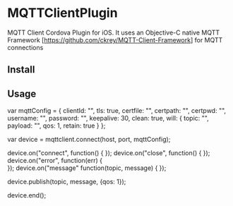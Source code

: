 MQTTClientPlugin
=====

MQTT Client Cordova Plugin for iOS. It uses an Objective-C native MQTT Framework [https://github.com/ckrey/MQTT-Client-Framework] for MQTT connections

Install
-------

Usage
-----

var mqttConfig = {
	clientId: "",
	tls: true,
	certfile: "",
	certpath: "",
	certpwd: "",
	username: "",
	password: "",
	keepalive: 30,
	clean: true,
	will: {
		topic: "",
		payload: "",
		qos: 1,
		retain: true
	}
};

var device = mqttclient.connect(host, port, mqttConfig);

device.on("connect", function() {
});
device.on("close", function() {
});
device.on("error", function(err) {	
});
device.on("message" function(topic, message) {
});

device.publish(topic, message, {qos: 1});

device.end();